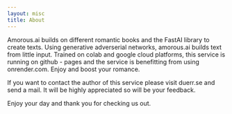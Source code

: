 ```yaml
---
layout: misc
title: About
---
```


Amorous.ai builds on different romantic books and the FastAI library to create texts. Using generative adverserial networks, amorous.ai builds text from little input. Trained on colab and google cloud platforms, this service is running on github - pages and the service is benefitting from using onrender.com. Enjoy and boost your romance.

If you want to contact the author of this service please visit duerr.se and send a mail. It will be highly appreciated so will be your feedback.

Enjoy your day and thank you for checking us out.
